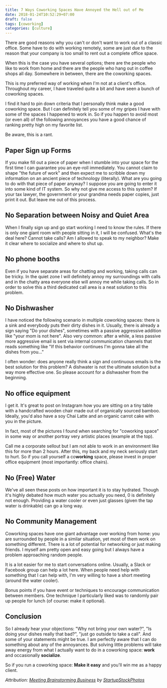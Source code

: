 ```yaml
---
title: 7 Ways Coworking Spaces Have Annoyed the Hell out of Me
date: 2018-01-24T10:52:29+07:00
draft: false
tags: [coworking]
categories: [culture]
---
```


There are good reasons why you can't or don't want to work out of a classic office. Some have to do with working remotely, some are just due to the reason that your company is too small to rent out a complete office space.

When this is the case you have several options; there are the people who like to work from home and there are the people who hang out in coffee shops all day. Somewhere in between, there are the coworking spaces.

This is my preferred way of working when I'm not at a client's office. Throughout my career, I have traveled quite a bit and have seen a bunch of coworking spaces.

I find it hard to pin down criteria that I personally think make a good coworking space. But I can definitely tell you some of my gripes I have with some of the spaces I happened to work in. So if you happen to avoid most (or even all) of the following annoyances you have a good chance of ranking pretty high on my favorite list.

Be aware, this is a rant.

## Paper Sign up Forms

If you make fill out a piece of paper when I stumble into your space for the first time I can guarantee you an eye-roll immediately. You cannot claim to shape "the future of work" and then expect me to scribble down my information on an ancient piece of technology (literally). What are you going to do with that piece of paper anyway? I suppose you are going to enter it into some kind of IT system. So why not give me access to this system? If your tax lawyer, the government or your grandma needs paper copies, just print it out. But leave me out of this process.

## No Separation between Noisy and Quiet Area

When I finally sign up and go start working I need to know the rules. If there is only one giant room with people sitting in it, I will be confused. What's the deal here? Cannot take calls? Am I allowed to speak to my neighbor? Make it clear where to socialize and where to shut up.

## No phone booths

Even if you have separate areas for chatting and working, taking calls can be tricky. In the quiet zone I will definitely annoy my surroundings with calls and in the chatty area everyone else will annoy me while taking calls. So in order to solve this a third dedicated call area is a neat solution to this problem.

## No Dishwasher

I have noticed the following scenario in multiple coworking spaces: there is a sink and everybody puts their dirty dishes in it. Usually, there is already a sign saying "Do your dishes", sometimes with a passive aggressive addition like "your mom is not here". Also very common: after a while, a less passive more aggressive email is sent via internal communication channels that reads something like "If this behavior continues I'm gonna take all the dishes from you..."

I often wonder: does anyone really think a sign and continuous emails is the best solution for this problem? A dishwater is not the ultimate solution but a way more effective one. So please account for a dishwasher from the beginning.

## No office equipment

I get it. It's great to post on Instagram how you are sitting on a tiny table with a handcrafted wooden chair made out of organically sourced bamboo. Ideally, you'd also have a soy Chai Latte and an organic carrot cake with you in the picture.

In fact, most of the pictures I found when searching for "coworking space" in some way or another portray very artistic places (example at the top).

Call me a corporate sellout but I am not able to work in an environment like this for more than 2 hours. After this, my back and my neck seriously start to hurt. So if you call yourself a co**working** space, please invest in proper office equipment (most importantly: office chairs).

## No (Free) Water

We've all seen these posts on how important it is to stay hydrated. Though it's highly debated how much water you actually you need, 0 is definitely not enough. Providing a water cooler or even just glasses (given the tap water is drinkable) can go a long way.

## No Community Management

Coworking spaces have one giant advantage over working from home: you are surrounded by people in a similar situation, yet most of them work on something different. There is a lot of potential for networking or just making friends. I myself am pretty open and easy going but I always have a problem approaching random people.

It is a lot easier for me to start conversations online. Usually, a Slack or Facebook group can help a lot here. When people need help with something that I can help with, I'm very willing to have a short meeting (around the water cooler).

Bonus points if you have event or techniques to encourage communication between members. One technique I particularly liked was to randomly pair up people for lunch (of course: make it optional).

## Conclusion

So I already hear your objections: "Why not bring your own water?", "Is doing your dishes really that bad?", "just go outside to take a call". And some of your statements might be true. I am perfectly aware that I can do something about any of the annoyances. But solving little problems will take away energy from what I actually want to do in a coworking space: **work** and occasionally **socialize**.

So if you run a coworking space: **Make it easy** and you'll win me as a happy client.

*Attribution: [Meeting Brainstorming Business](https://pixabay.com/photos/meeting-brainstorming-business-594091/) by [StartupStockPhotos](https://pixabay.com/users/startupstockphotos-690514/)*
